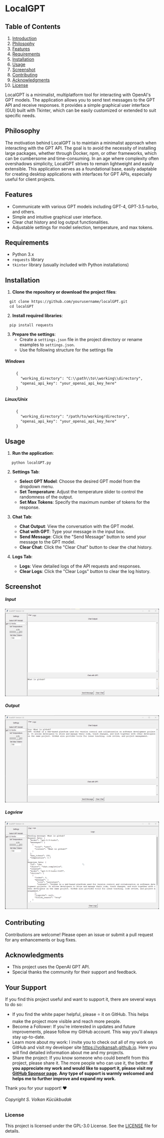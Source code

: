 # LocalGPT
## Table of Contents

1. [Introduction](#introduction)
2. [Philosophy](#philosophy)
3. [Features](#features)
4. [Requirements](#requirements)
5. [Installation](#installation)
6. [Usage](#usage)
7. [Screenshot](#screenshot)
8. [Contributing](#contributing)
9. [Acknowledgments](#acknowledgments)
10. [License](#license)

LocalGPT is a minimalist, multiplatform tool for interacting with OpenAI's GPT models. The application allows you to send text messages to the GPT API and receive responses. It provides a simple graphical user interface (GUI) built with Tkinter, which can be easily customized or extended to suit specific needs.

## Philosophy

The motivation behind LocalGPT is to maintain a minimalist approach when interacting with the GPT API. The goal is to avoid the necessity of installing large packages, whether through Docker, npm, or other frameworks, which can be cumbersome and time-consuming. In an age where complexity often overshadows simplicity, LocalGPT strives to remain lightweight and easily extensible. This application serves as a foundational base, easily adaptable for creating desktop applications with interfaces for GPT APIs, especially useful for client projects.

## Features

- Communicate with various GPT models including GPT-4, GPT-3.5-turbo, and others.
- Simple and intuitive graphical user interface.
- Clear chat history and log output functionalities.
- Adjustable settings for model selection, temperature, and max tokens.

## Requirements

- Python 3.x
- `requests` library
- `tkinter` library (usually included with Python installations)

## Installation

1. **Clone the repository or download the project files**:
 ```
   git clone https://github.com/yourusername/localGPT.git
   cd localGPT
```

2. **Install required libraries**:
 ```
   pip install requests
```

3. **Prepare the settings**:
   - Create a `settings.json` file in the project directory or rename examples to `settings.json`.
   - Use the following structure for the settings file
  
##### Windows
```
     {
       "working_directory": "C:\\path\\to\\working\\directory",
       "openai_api_key": "your_openai_api_key_here"
     }
```
##### Linux/Unix 
```
     {
       "working_directory": "/path/to/working/directory",
       "openai_api_key": "your_openai_api_key_here"
     }
 ```


## Usage

1. **Run the application**:
```
   python localGPT.py
```

2. **Settings Tab**:
   - **Select GPT Model**: Choose the desired GPT model from the dropdown menu.
   - **Set Temperature**: Adjust the temperature slider to control the randomness of the output.
   - **Set Max Tokens**: Specify the maximum number of tokens for the response.

3. **Chat Tab**:
   - **Chat Output**: View the conversation with the GPT model.
   - **Chat with GPT**: Type your message in the input box.
   - **Send Message**: Click the "Send Message" button to send your message to the GPT model.
   - **Clear Chat**: Click the "Clear Chat" button to clear the chat history.

4. **Logs Tab**:
   - **Logs**: View detailed logs of the API requests and responses.
   - **Clear Logs**: Click the "Clear Logs" button to clear the log history.

## Screenshot
##### Input
![LocalGPT Screenshot](img/1.png)
##### Output
![LocalGPT Screenshot](img/2.png)
##### Logview
![LocalGPT Screenshot](img/3.png)



## Contributing

Contributions are welcome! Please open an issue or submit a pull request for any enhancements or bug fixes.

## Acknowledgments

- This project uses the OpenAI GPT API.
- Special thanks the community for their support and feedback.

## Your Support
If you find this project useful and want to support it, there are several ways to do so:

- If you find the white paper helpful, please ⭐ it on GitHub. This helps make the project more visible and reach more people.
- Become a Follower: If you're interested in updates and future improvements, please follow my GitHub account. This way you'll always stay up-to-date.
- Learn more about my work: I invite you to check out all of my work on GitHub and visit my developer site https://volkansah.github.io. Here you will find detailed information about me and my projects.
- Share the project: If you know someone who could benefit from this project, please share it. The more people who can use it, the better.
**If you appreciate my work and would like to support it, please visit my [GitHub Sponsor page](https://github.com/sponsors/volkansah). Any type of support is warmly welcomed and helps me to further improve and expand my work.**

Thank you for your support! ❤️
###### Copyright S. Volkan Kücükbudak

### License

This project is licensed under the  GPL-3.0  License. See the [LICENSE](LICENSE) file for details.


